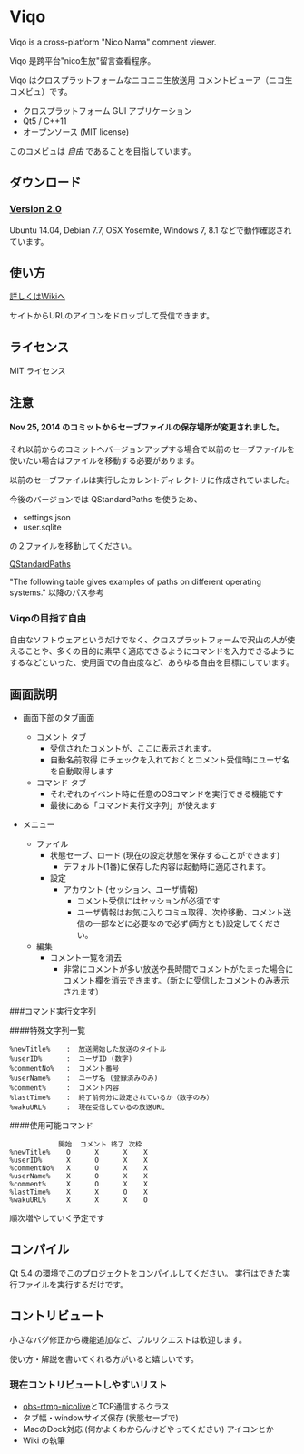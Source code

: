 Viqo
====

Viqo is a cross-platform "Nico Nama" comment viewer.

Viqo 是跨平台"nico生放"留言查看程序。

Viqo はクロスプラットフォームなニコニコ生放送用 コメントビューア（ニコ生 コメビュ）です。

* クロスプラットフォーム GUI アプリケーション
* Qt5 / C++11
* オープンソース (MIT license)

このコメビュは *自由* であることを目指しています。

ダウンロード
------------

### [Version 2.0](https://github.com/diginatu/Viqo/releases/tag/v2.0)

Ubuntu 14.04, Debian 7.7, OSX Yosemite, Windows 7, 8.1 などで動作確認されています。

使い方
------


[詳しくはWikiへ](https://github.com/diginatu/Viqo/wiki)

サイトからURLのアイコンをドロップして受信できます。

ライセンス
----------

MIT ライセンス

注意
----

#### Nov 25, 2014 のコミットからセーブファイルの保存場所が変更されました。
それ以前からのコミットへバージョンアップする場合で以前のセーブファイルを使いたい場合はファイルを移動する必要があります。

 以前のセーブファイルは実行したカレントディレクトリに作成されていました。

 今後のバージョンでは QStandardPaths を使うため、

  * settings.json
  * user.sqlite

 の２ファイルを移動してください。

[QStandardPaths](http://qt-project.org/doc/qt-5/qstandardpaths.html#LocateOption-enum)

"The following table gives examples of paths on different operating systems." 以降のパス参考


### Viqoの目指す自由
 自由なソフトウェアというだけでなく、クロスプラットフォームで沢山の人が使えることや、多くの目的に素早く適応できるようにコマンドを入力できるようにするなどといった、使用面での自由度など、あらゆる自由を目標にしています。

画面説明
--------

* 画面下部のタブ画面
  + コメント タブ
    - 受信されたコメントが、ここに表示されます。
    - 自動名前取得 にチェックを入れておくとコメント受信時にユーザ名を自動取得します
  + コマンド タブ
    - それぞれのイベント時に任意のOSコマンドを実行できる機能です
    - 最後にある「コマンド実行文字列」が使えます

* メニュー
  + ファイル
    - 状態セーブ、ロード (現在の設定状態を保存することができます)
      + デフォルト(1番)に保存した内容は起動時に適応されます。
    - 設定
      + アカウント (セッション、ユーザ情報)
        * コメント受信にはセッションが必須です
        * ユーザ情報はお気に入りコミュ取得、次枠移動、コメント送信の一部などに必要なので必ず(両方とも)設定してください。
  + 編集
    - コメント一覧を消去
      + 非常にコメントが多い放送や長時間でコメントがたまった場合にコメント欄を消去できます。（新たに受信したコメントのみ表示されます）


###コマンド実行文字列

####特殊文字列一覧

```
%newTitle%    :  放送開始した放送のタイトル
%userID%      :  ユーザID (数字)
%commentNo%   :  コメント番号
%userName%    :  ユーザ名 (登録済みのみ)
%comment%     :  コメント内容
%lastTime%    :  終了前何分に設定されているか（数字のみ）
%wakuURL%     :  現在受信しているの放送URL
```

####使用可能コマンド

```
            開始  コメント 終了 次枠
%newTitle%    O      X      X    X
%userID%      X      O      X    X  
%commentNo%   X      O      X    X  
%userName%    X      O      X    X  
%comment%     X      O      X    X  
%lastTime%    X      X      O    X  
%wakuURL%     X      X      X    O  
```
順次増やしていく予定です

コンパイル
----------

Qt 5.4 の環境でこのプロジェクトをコンパイルしてください。
実行はできた実行ファイルを実行するだけです。

コントリビュート
----------------

小さなバグ修正から機能追加など、プルリクエストは歓迎します。

使い方・解説を書いてくれる方がいると嬉しいです。

### 現在コントリビュートしやすいリスト

+ [obs-rtmp-nicolive](https://github.com/raccy/obs-rtmp-nicolive/blob/master/doc/PROTOCOL.md)とTCP通信するクラス
+ タブ幅・windowサイズ保存 (状態セーブで)
+ MacのDock対応 (何かよくわからんけどやってください) アイコンとか
+ Wiki の執筆

